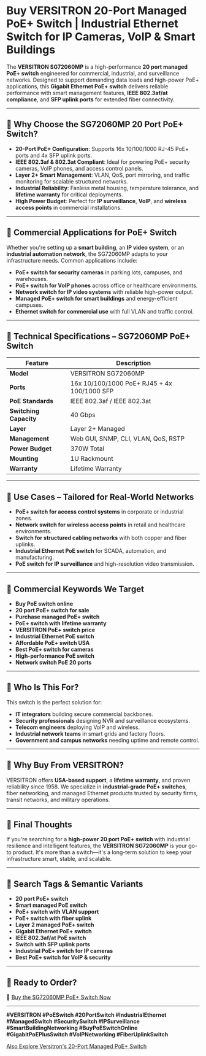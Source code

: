 # Buy VERSITRON 20-Port Managed PoE+ Switch | Industrial Ethernet Switch for IP Cameras, VoIP & Smart Buildings

The **VERSITRON SG72060MP** is a high-performance **20 port managed PoE+ switch** engineered for commercial, industrial, and surveillance networks. Designed to support demanding data loads and high-power PoE+ applications, this **Gigabit Ethernet PoE+ switch** delivers reliable performance with smart management features, **IEEE 802.3af/at compliance**, and **SFP uplink ports** for extended fiber connectivity.

---

## 🔹 Why Choose the SG72060MP 20 Port PoE+ Switch?

- **20-Port PoE+ Configuration**: Supports 16x 10/100/1000 RJ-45 PoE+ ports and 4x SFP uplink ports.
- **IEEE 802.3af & 802.3at Compliant**: Ideal for powering PoE+ security cameras, VoIP phones, and access control panels.
- **Layer 2+ Smart Management**: VLAN, QoS, port mirroring, and traffic monitoring for scalable structured networks.
- **Industrial Reliability**: Fanless metal housing, temperature tolerance, and **lifetime warranty** for critical deployments.
- **High Power Budget**: Perfect for **IP surveillance**, **VoIP**, and **wireless access points** in commercial installations.

---

## 🔹 Commercial Applications for PoE+ Switch

Whether you're setting up a **smart building**, an **IP video system**, or an **industrial automation network**, the SG72060MP adapts to your infrastructure needs. Common applications include:

- **PoE+ switch for security cameras** in parking lots, campuses, and warehouses.
- **PoE+ switch for VoIP phones** across office or healthcare environments.
- **Network switch for IP video systems** with reliable high-power output.
- **Managed PoE+ switch for smart buildings** and energy-efficient campuses.
- **Ethernet switch for commercial use** with full VLAN and traffic control.

---

## 🔹 Technical Specifications – SG72060MP PoE+ Switch

| Feature | Description |
|--------|-------------|
| **Model** | VERSITRON SG72060MP |
| **Ports** | 16x 10/100/1000 PoE+ RJ45 + 4x 100/1000 SFP |
| **PoE Standards** | IEEE 802.3af / IEEE 802.3at |
| **Switching Capacity** | 40 Gbps |
| **Layer** | Layer 2+ Managed |
| **Management** | Web GUI, SNMP, CLI, VLAN, QoS, RSTP |
| **Power Budget** | 370W Total |
| **Mounting** | 1U Rackmount |
| **Warranty** | Lifetime Warranty |

---

## 🔹 Use Cases – Tailored for Real-World Networks

- **PoE+ switch for access control systems** in corporate or industrial zones.
- **Network switch for wireless access points** in retail and healthcare environments.
- **Switch for structured cabling networks** with both copper and fiber uplinks.
- **Industrial Ethernet PoE switch** for SCADA, automation, and manufacturing.
- **PoE switch for IP surveillance** and high-resolution video transmission.

---

## 🔹 Commercial Keywords We Target

- **Buy PoE switch online**
- **20 port PoE+ switch for sale**
- **Purchase managed PoE+ switch**
- **PoE+ switch with lifetime warranty**
- **VERSITRON PoE+ switch price**
- **Industrial Ethernet PoE switch**
- **Affordable PoE+ switch USA**
- **Best PoE+ switch for cameras**
- **High-performance PoE switch**
- **Network switch PoE 20 ports**

---

## 🔹 Who Is This For?

This switch is the perfect solution for:

- **IT integrators** building secure commercial backbones.
- **Security professionals** designing NVR and surveillance ecosystems.
- **Telecom engineers** deploying VoIP and wireless.
- **Industrial network teams** in smart grids and factory floors.
- **Government and campus networks** needing uptime and remote control.

---

## 🔹 Why Buy From VERSITRON?

VERSITRON offers **USA-based support**, a **lifetime warranty**, and proven reliability since 1958. We specialize in **industrial-grade PoE+ switches**, fiber networking, and managed Ethernet products trusted by security firms, transit networks, and military operations.

---

## 🔹 Final Thoughts

If you're searching for a **high-power 20 port PoE+ switch** with industrial resilience and intelligent features, the **VERSITRON SG72060MP** is your go-to product. It's more than a switch—it's a long-term solution to keep your infrastructure smart, stable, and scalable.

---

## 🔹 Search Tags & Semantic Variants

- **20 port PoE+ switch**
- **Smart managed PoE switch**
- **PoE+ switch with VLAN support**
- **PoE+ switch with fiber uplink**
- **Layer 2 managed PoE+ switch**
- **Gigabit Ethernet PoE+ switch**
- **IEEE 802.3af/at PoE switch**
- **Switch with SFP uplink ports**
- **Industrial PoE+ switch for IP cameras**
- **Best PoE+ switch for VoIP & security**

---

## 🔹 Ready to Order?

🔗 [Buy the SG72060MP PoE+ Switch Now](https://www.versitron.com/products/sg72060mp-20-port-managed-poe-poe-plus-switch)

---

**#VERSITRON #PoESwitch #20PortSwitch #IndustrialEthernet #ManagedSwitch #SecuritySwitch #IPSurveillance #SmartBuildingNetworking #BuyPoESwitchOnline #GigabitPoEPlusSwitch #VoIPNetworking #FiberUplinkSwitch**

[Also Explore Versitron's  20-Port Managed PoE+ Switch](https://www.versitron.com/collections/poe-switches)
